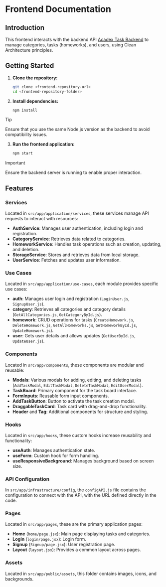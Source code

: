 # Frontend Documentation

## Introduction
This frontend interacts with the backend API [Acadex Task Backend](https://github.com/JorgeSarricolea/acadex_task_backend) to manage categories, tasks (homeworks), and users, using Clean Architecture principles.

## Getting Started

1. **Clone the repository:**
   ```bash
   git clone <frontend-repository-url>
   cd <frontend-repository-folder>
   ```

2. **Install dependencies:**
   ```bash
   npm install
   ```

> [!TIP]
> Ensure that you use the same Node.js version as the backend to avoid compatibility issues.

3. **Run the frontend application:**
   ```bash
   npm start
   ```

> [!IMPORTANT]
> Ensure the backend server is running to enable proper interaction.

## Features

### Services
Located in `src/app/application/services`, these services manage API requests to interact with resources:

- **AuthService**: Manages user authentication, including login and registration.
- **CategoryService**: Retrieves data related to categories.
- **HomeworkService**: Handles task operations such as creation, updating, and deletion.
- **StorageService**: Stores and retrieves data from local storage.
- **UserService**: Fetches and updates user information.

### Use Cases
Located in `src/app/application/use-cases`, each module provides specific use cases:

- **auth**: Manages user login and registration (`LoginUser.js`, `SignupUser.js`).
- **category**: Retrieves all categories and category details (`GetAllCategories.js`, `GetCategoryById.js`).
- **homework**: CRUD operations for tasks (`CreateHomework.js`, `DeleteHomework.js`, `GetAllHomeworks.js`, `GetHomeworkById.js`, `UpdateHomework.js`).
- **user**: Gets user details and allows updates (`GetUserById.js`, `UpdateUser.js`).

### Components
Located in `src/app/components`, these components are modular and reusable:

- **Modals**: Various modals for adding, editing, and deleting tasks (`AddTaskModal`, `EditTaskModal`, `DeleteTaskModal`, `EditUserModal`).
- **TaskBoard**: Primary component for the task board interface.
- **FormInputs**: Reusable form input components.
- **AddTaskButton**: Button to activate the task creation modal.
- **DraggableTaskCard**: Task card with drag-and-drop functionality.
- **Header** and **Tag**: Additional components for structure and styling.

### Hooks
Located in `src/app/hooks`, these custom hooks increase reusability and functionality:

- **useAuth**: Manages authentication state.
- **useForm**: Custom hook for form handling.
- **useResponsiveBackground**: Manages background based on screen size.

### API Configuration
In `src/app/infrastructure/config`, the `configAPI.js` file contains the configuration to connect with the API, with the URL defined directly in the code.

### Pages
Located in `src/app/pages`, these are the primary application pages:

- **Home** (`home/page.jsx`): Main page displaying tasks and categories.
- **Login** (`login/page.jsx`): Login form.
- **Signup** (`Signup/page.jsx`): User registration page.
- **Layout** (`layout.jsx`): Provides a common layout across pages.

### Assets
Located in `src/app/public/assets`, this folder contains images, icons, and backgrounds.
